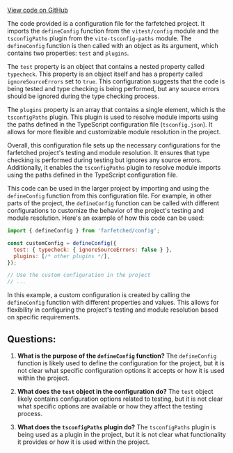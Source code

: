 [View code on GitHub](https://github.com/igorkamyshev/farfetched/packages/core/vite.config.ts)

The code provided is a configuration file for the farfetched project. It imports the `defineConfig` function from the `vitest/config` module and the `tsconfigPaths` plugin from the `vite-tsconfig-paths` module. The `defineConfig` function is then called with an object as its argument, which contains two properties: `test` and `plugins`.

The `test` property is an object that contains a nested property called `typecheck`. This property is an object itself and has a property called `ignoreSourceErrors` set to `true`. This configuration suggests that the code is being tested and type checking is being performed, but any source errors should be ignored during the type checking process.

The `plugins` property is an array that contains a single element, which is the `tsconfigPaths` plugin. This plugin is used to resolve module imports using the paths defined in the TypeScript configuration file (`tsconfig.json`). It allows for more flexible and customizable module resolution in the project.

Overall, this configuration file sets up the necessary configurations for the farfetched project's testing and module resolution. It ensures that type checking is performed during testing but ignores any source errors. Additionally, it enables the `tsconfigPaths` plugin to resolve module imports using the paths defined in the TypeScript configuration file.

This code can be used in the larger project by importing and using the `defineConfig` function from this configuration file. For example, in other parts of the project, the `defineConfig` function can be called with different configurations to customize the behavior of the project's testing and module resolution. Here's an example of how this code can be used:

```javascript
import { defineConfig } from 'farfetched/config';

const customConfig = defineConfig({
  test: { typecheck: { ignoreSourceErrors: false } },
  plugins: [/* other plugins */],
});

// Use the custom configuration in the project
// ...
```

In this example, a custom configuration is created by calling the `defineConfig` function with different properties and values. This allows for flexibility in configuring the project's testing and module resolution based on specific requirements.
## Questions: 
 1. **What is the purpose of the `defineConfig` function?**
The `defineConfig` function is likely used to define the configuration for the project, but it is not clear what specific configuration options it accepts or how it is used within the project.

2. **What does the `test` object in the configuration do?**
The `test` object likely contains configuration options related to testing, but it is not clear what specific options are available or how they affect the testing process.

3. **What does the `tsconfigPaths` plugin do?**
The `tsconfigPaths` plugin is being used as a plugin in the project, but it is not clear what functionality it provides or how it is used within the project.